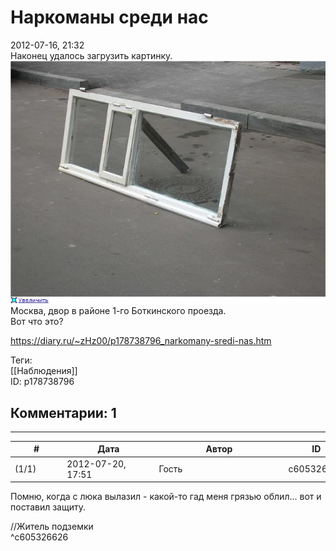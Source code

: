 Наркоманы среди нас
===================

  
2012-07-16, 21:32  
 Наконец удалось загрузить картинку.   
   [![](pics/f56ee9489e66t.jpg)](http://radikal.ru/F/s017.radikal.ru/i435/1207/de/f56ee9489e66.jpg)     
 Москва, двор в районе 1-го Боткинского проезда.   
 Вот что это?   
  
<https://diary.ru/~zHz00/p178738796_narkomany-sredi-nas.htm>  
  
Теги:  
[[Наблюдения]]  
ID: p178738796  


Комментарии: 1
--------------

  


---



|         #         |              Дата              |                     Автор                     |           ID           |
| --- | --- | --- | --- |
| (1/1) | 2012-07-20, 17:51 | Гость | c605326626 |

  
 Помню, когда с люка вылазил - какой-то гад меня грязью облил... вот и поставил защиту.   
   
 //Житель подземки   
 ^c605326626
